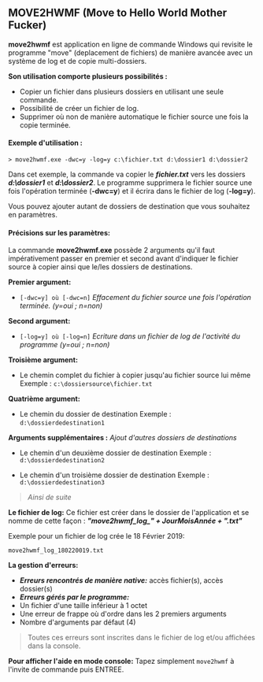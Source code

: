 ## MOVE2HWMF (Move to Hello World Mother Fucker)

**move2hwmf** est application en ligne de commande Windows qui revisite le programme "move" (deplacement de fichiers) de manière avancée avec un système de log et de copie multi-dossiers.

**Son utilisation comporte plusieurs possibilités :** 

- Copier un fichier dans plusieurs dossiers en utilisant une seule commande.
- Possibilité de créer un fichier de log.
- Supprimer où non de manière automatique le fichier source une fois la copie terminée.
#### Exemple d'utilisation :

    > move2hwmf.exe -dwc=y -log=y c:\fichier.txt d:\dossier1 d:\dossier2

Dans cet exemple, la commande va copier le ***fichier.txt*** vers les dossiers  
***d:\dossier1*** et ***d:\dossier2***. 
Le programme supprimera le fichier source une fois l'opération terminée (**-dwc=y**) et il écrira dans le fichier de log (**-log=y**). 

Vous pouvez ajouter autant de dossiers de destination que vous souhaitez en paramètres.
#### Précisions sur les paramètres:
La commande **move2hwmf.exe** possède 2 arguments qu'il faut impérativement passer en premier et second avant d'indiquer le fichier source à copier ainsi que le/les dossiers de destinations.

 **Premier argument:**
 -  `[-dwc=y] où [-dwc=n]` *Effacement du fichier source une fois l'opération terminée.*
       *(y=oui ; n=non)*

**Second argument:**
 - `[-log=y] où [-log=n]` *Ecriture dans un fichier de log de l'activité du programme*
 *(y=oui ; n=non)*
 
**Troisième argument:**
 - Le chemin complet du fichier à copier jusqu'au fichier source lui même
Exemple : `c:\dossiersource\fichier.txt`

**Quatrième argument:**

 - Le chemin du dossier de destination
 Exemple : `d:\dossierdedestination1`
 
 **Arguments supplémentaires :** 
 *Ajout d'autres dossiers de destinations*
 
 - Le chemin d'un deuxième dossier de destination
 Exemple :  `d:\dossierdedestination2`
 
 - Le chemin d'un troisième dossier de destination
 Exemple :  `d:\dossierdedestination3`
 > *Ainsi de suite*


**Le fichier de log:**
Ce fichier est créer dans le dossier de l'application et se nomme de cette façon : 
***"move2hwmf_log_" + JourMoisAnnée + ".txt"***

Exemple pour un fichier de log crée le 18 Février 2019:

    move2hwmf_log_180220019.txt

**La gestion d'erreurs:**
- ***Erreurs rencontrés de manière native:*** 
accès fichier(s), accès dossier(s)
- ***Erreurs gérés par le programme:*** 
- Un fichier d'une taille inférieur à 1 octet
- Une erreur de frappe où d'ordre dans les 2 premiers arguments
- Nombre d'arguments par défaut (4)


> Toutes ces erreurs sont inscrites dans le fichier de log et/ou
> affichées dans la console.

**Pour afficher l'aide en mode console:**
Tapez simplement `move2hwmf` à l'invite de commande puis ENTREE.
